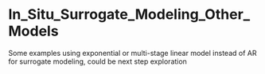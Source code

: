 # In_Situ_Surrogate_Modeling_Other_Models
Some examples using exponential or multi-stage linear model instead of AR for surrogate modeling, could be next step exploration
